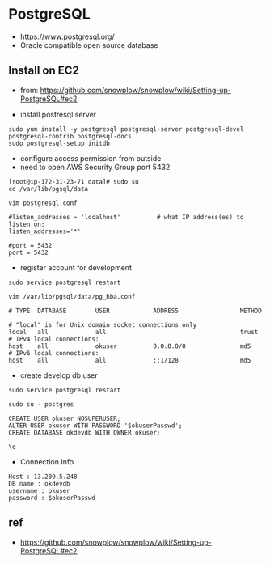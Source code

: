 # PostgreSQL

* https://www.postgresql.org/
* Oracle compatible open source database

## Install on EC2
* from: https://github.com/snowplow/snowplow/wiki/Setting-up-PostgreSQL#ec2

* install postresql server

```
sudo yum install -y postgresql postgresql-server postgresql-devel postgresql-contrib postgresql-docs
sudo postgresql-setup initdb
```

* configure access permission from outside
* need to open AWS Security Group port 5432

```
[root@ip-172-31-23-71 data]# sudo su
cd /var/lib/pgsql/data

vim postgresql.conf
```

```
#listen_addresses = 'localhost'          # what IP address(es) to listen on;
listen_addresses='*'

#port = 5432
port = 5432
```

* register account for development

```
sudo service postgresql restart

vim /var/lib/pgsql/data/pg_hba.conf
```

```
# TYPE  DATABASE        USER            ADDRESS                 METHOD

# "local" is for Unix domain socket connections only
local   all             all                                     trust
# IPv4 local connections:
host    all             okuser          0.0.0.0/0               md5
# IPv6 local connections:
host    all             all             ::1/128                 md5
```

* create develop db user

```
sudo service postgresql restart

sudo su - postgres
```

```
CREATE USER okuser NOSUPERUSER;
ALTER USER okuser WITH PASSWORD '$okuserPasswd';
CREATE DATABASE okdevdb WITH OWNER okuser;

\q
```

* Connection Info

```
Host : 13.209.5.248
DB name : okdevdb
username : okuser
password : $okuserPasswd
```

## ref
* https://github.com/snowplow/snowplow/wiki/Setting-up-PostgreSQL#ec2
